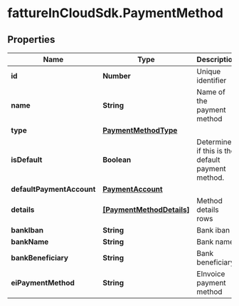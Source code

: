 # fattureInCloudSdk.PaymentMethod

## Properties

Name | Type | Description | Notes
------------ | ------------- | ------------- | -------------
**id** | **Number** | Unique identifier | [optional] 
**name** | **String** | Name of the payment method | 
**type** | [**PaymentMethodType**](PaymentMethodType.md) |  | [optional] 
**isDefault** | **Boolean** | Determines if this is the default payment method. | [optional] 
**defaultPaymentAccount** | [**PaymentAccount**](PaymentAccount.md) |  | [optional] 
**details** | [**[PaymentMethodDetails]**](PaymentMethodDetails.md) | Method details rows | [optional] 
**bankIban** | **String** | Bank iban | [optional] 
**bankName** | **String** | Bank name | [optional] 
**bankBeneficiary** | **String** | Bank beneficiary | [optional] 
**eiPaymentMethod** | **String** | EInvoice payment method | [optional] 


